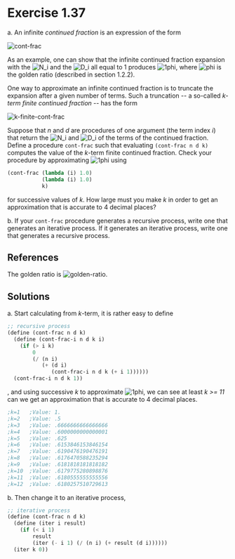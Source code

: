 Exercise 1.37
=============
a. An infinite *continued fraction* is an expression of the form

![cont-frac][1]

As an example, one can show that the infinite continued fraction expansion with the ![N_i][5] and the ![D_i][6] all equal to 1 produces ![1phi][3], where ![phi][2] is the golden ratio (described in section 1.2.2). 

One way to approximate an infinite continued fraction is to truncate the expansion after a given number of terms. 
Such a truncation -- a so-called *k-term finite continued fraction* -- has the form

![k-finite-cont-frac][4]

Suppose that *n* and *d* are procedures of one argument (the term index *i*) that return the ![N_i][5] and ![D_i][6] of the terms of the continued fraction. Define a procedure `cont-frac` such that evaluating `(cont-frac n d k)` computes the value of the *k*-term finite continued fraction. Check your procedure by approximating ![1phi][3] using

```scheme
(cont-frac (lambda (i) 1.0)
           (lambda (i) 1.0)
           k)
```

for successive values of *k*. How large must you make *k* in order to get an approximation that is accurate to 4 decimal places?

b. If your `cont-frac` procedure generates a recursive process, write one that generates an iterative process. If it generates an iterative process, write one that generates a recursive process.


[1]: https://latex.codecogs.com/svg.image?f=\frac{N_1}{D_1&plus;\frac{N_2}{D_2&plus;\frac{N_3}{D_3&plus;\cdots}}}
[2]: https://latex.codecogs.com/svg.image?%5Cdpi%7B100%7D%20%5Cinline%20%5Cvarphi
[3]: https://latex.codecogs.com/svg.image?%5Cdpi%7B100%7D%20%5Cinline%201/%5Cvarphi
[4]: https://latex.codecogs.com/svg.image?\frac{N_1}{D_1&plus;\frac{N_2}{\ddots&plus;\frac{N_k}{D_k}}}
[5]: https://latex.codecogs.com/svg.image?%5Cdpi%7B100%7D%20%5Cinline%20N_i
[6]: https://latex.codecogs.com/svg.image?%5Cdpi%7B100%7D%20%5Cinline%20D_i
[7]: https://latex.codecogs.com/svg.image?%5Cdpi%7B100%7D%20%5Cinline%20%5Cvarphi=(1&plus;%5Csqrt%7B5%7D)/2


References
----------
The golden ratio is ![golden-ratio][7].


Solutions
---------
a. Start calculating from *k*-term, it is rather easy to define

```scheme
;; recursive process
(define (cont-frac n d k)
  (define (cont-frac-i n d k i)
    (if (> i k)
        0
        (/ (n i) 
           (+ (d i) 
              (cont-frac-i n d k (+ i 1))))))
  (cont-frac-i n d k 1))
```

, and using successive *k* to approximate ![1phi][3], we can see at least *k >= 11* can we get an approximation that is accurate to 4 decimal places.

```scheme
;k=1   ;Value: 1. 
;k=2   ;Value: .5
;k=3   ;Value: .6666666666666666
;k=4   ;Value: .6000000000000001
;k=5   ;Value: .625
;k=6   ;Value: .6153846153846154
;k=7   ;Value: .6190476190476191
;k=8   ;Value: .6176470588235294
;k=9   ;Value: .6181818181818182
;k=10  ;Value: .6179775280898876
;k=11  ;Value: .6180555555555556
;k=12  ;Value: .6180257510729613
```


b. Then change it to an iterative process,

```scheme
;; iterative process
(define (cont-frac n d k)
  (define (iter i result)
    (if (< i 1)
        result
        (iter (- i 1) (/ (n i) (+ result (d i))))))
  (iter k 0))
```
